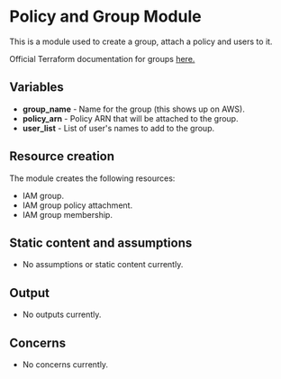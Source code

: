 # Policy and Group Module
This is a module used to create a group, attach a policy and users to it.

Official Terraform documentation for groups [here.](https://www.terraform.io/docs/providers/aws/r/iam_group.html)

## Variables
* **group_name** - Name for the group (this shows up on AWS).
* **policy_arn** - Policy ARN that will be attached to the group.
* **user_list** - List of user's names to add to the group.


## Resource creation
The module creates the following resources:
* IAM group.
* IAM group policy attachment.
* IAM group membership.

## Static content and assumptions
* No assumptions or static content currently.

## Output
* No outputs currently.

## Concerns
* No concerns currently.
